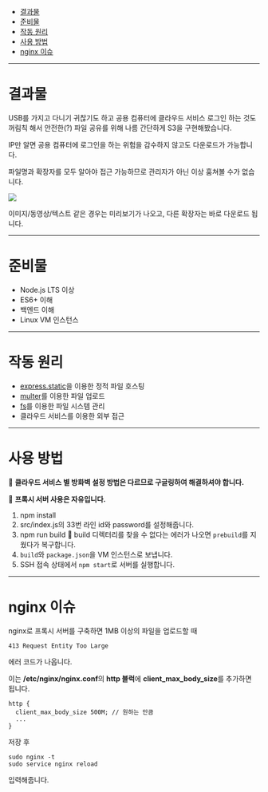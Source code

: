 - [결과물](#결과물)
- [준비물](#준비물)
- [작동 원리](#작동-원리)
- [사용 방법](#사용-방법)
- [nginx 이슈](#nginx-이슈)

---

# 결과물

USB를 가지고 다니기 귀찮기도 하고 공용 컴퓨터에 클라우드 서비스 로그인 하는 것도 꺼림칙 해서 안전한(?) 파일 공유를 위해 나름 간단하게 S3을 구현해봤습니다.

IP만 알면 공용 컴퓨터에 로그인을 하는 위험을 감수하지 않고도 다운로드가 가능합니다.

파일명과 확장자를 모두 알아야 접근 가능하므로 관리자가 아닌 이상 훔쳐볼 수가 없습니다.

![](https://images.velog.io/images/jhj46456/post/5c600be2-d7ef-420a-9140-dbabed3eb83b/image.png)

이미지/동영상/텍스트 같은 경우는 미리보기가 나오고, 다른 확장자는 바로 다운로드 됩니다.

---

# 준비물

- Node.js LTS 이상
- ES6+ 이해
- 백엔드 이해
- Linux VM 인스턴스

---

# 작동 원리

- [express.static](https://expressjs.com/ko/starter/static-files.html)을 이용한 정적 파일 호스팅
- [multer](https://www.npmjs.com/package/multer)를 이용한 파일 업로드
- [fs](https://nodejs.org/api/fs.html)를 이용한 파일 시스템 관리
- 클라우드 서비스를 이용한 외부 접근

---

# 사용 방법

📌 **클라우드 서비스 별 방화벽 설정 방법은 다르므로 구글링하여 해결하셔야 합니다.**

📌 **프록시 서버 사용은 자유입니다.**

1. npm install
2. src/index.js의 33번 라인 id와 password를 설정해줍니다.
3. npm run build 📌 build 디렉터리를 찾을 수 없다는 에러가 나오면 `prebuild`를 지웠다가 복구합니다.
4. `build`와 `package.json`을 VM 인스턴스로 보냅니다.
5. SSH 접속 상태에서 `npm start`로 서버를 실행합니다.

---

# nginx 이슈

nginx로 프록시 서버를 구축하면 1MB 이상의 파일을 업로드할 때

    413 Request Entity Too Large

에러 코드가 나옵니다.

이는 **/etc/nginx/nginx.conf**의 **http 블럭**에 **client_max_body_size**를 추가하면 됩니다.

    http {
      client_max_body_size 500M; // 원하는 만큼
      ...
    }

저장 후

    sudo nginx -t
    sudo service nginx reload

입력해줍니다.
